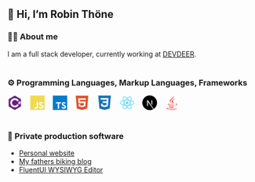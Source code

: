 ## 👋 Hi, I’m Robin Thöne

### 👨‍💻 About me

I am a full stack developer, currently working at [DEVDEER](https://devdeer.com/).
<br>
<br>

### ⚙️ Programming Languages, Markup Languages, Frameworks

<a href="https://docs.microsoft.com/en-us/dotnet/csharp/"><img src="https://github.com/devicons/devicon/blob/master/icons/csharp/csharp-plain.svg" alt="C# Logo" width="30" height="30"/></a>&nbsp;&nbsp;&nbsp;&nbsp;<a href="https://developer.mozilla.org/en-US/docs/Web/JavaScript"><img src="https://github.com/devicons/devicon/blob/master/icons/javascript/javascript-plain.svg" alt="JavaScript Logo" width="30" height="30"/></a>&nbsp;&nbsp;&nbsp;&nbsp;<a href="https://www.typescriptlang.org/docs/"><img src="https://github.com/devicons/devicon/blob/master/icons/typescript/typescript-plain.svg" alt="TypeScript Logo" width="30" height="30"/></a>&nbsp;&nbsp;&nbsp;&nbsp;<a href="https://developer.mozilla.org/en-US/docs/Web/HTML"><img src="https://github.com/devicons/devicon/blob/master/icons/html5/html5-plain.svg" alt="HTML Logo" width="30" height="30"/></a>&nbsp;&nbsp;&nbsp;&nbsp;<a href="https://developer.mozilla.org/en-US/docs/Web/CSS"><img src="https://github.com/devicons/devicon/blob/master/icons/css3/css3-plain.svg" alt="CSS Logo" width="30" height="30"/></a>&nbsp;&nbsp;&nbsp;&nbsp;<a href="https://reactjs.org/docs/getting-started.html"><img src="https://github.com/devicons/devicon/blob/master/icons/react/react-original.svg" alt="React Logo" width="30" height="30"/></a>&nbsp;&nbsp;&nbsp;&nbsp;<a href="https://nextjs.org/docs"><img src="https://github.com/devicons/devicon/blob/master/icons/nextjs/nextjs-original.svg" alt="NextJS Logo" width="30" height="30"/></a>&nbsp;&nbsp;&nbsp;&nbsp;<a href="https://docs.oracle.com/en/java/"><img src="https://github.com/devicons/devicon/blob/master/icons/java/java-plain.svg" alt="Java Logo" width="30" height="30"/></a>
<br>
<br>

### 🚀 Private production software

- [Personal website](https://robin-thoene.com/)
- [My fathers biking blog](https://harzerkurbelixe.de/)
- [FluentUI WYSIWYG Editor](https://editor.robin-thoene.com/)
